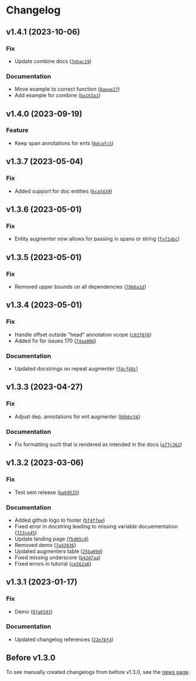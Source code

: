 # Changelog

<!--next-version-placeholder-->

## v1.4.1 (2023-10-06)

### Fix

* Update combine docs ([`7ebac19`](https://github.com/KennethEnevoldsen/augmenty/commit/7ebac193aba9a7fbe2c0d8ef5af3ed4857a8a050))

### Documentation

* Move example to correct function ([`8aeae27`](https://github.com/KennethEnevoldsen/augmenty/commit/8aeae272c454d938bf40308cd474fed256077131))
* Add example for  combine ([`ba163a1`](https://github.com/KennethEnevoldsen/augmenty/commit/ba163a102e83adba217442a53c449dfe893d37ff))

## v1.4.0 (2023-09-19)

### Feature

* Keep span annotations for ents ([`8dcafc5`](https://github.com/KennethEnevoldsen/augmenty/commit/8dcafc5ce7eceb0590ccea9b4d301d3ba13cb816))

## v1.3.7 (2023-05-04)
### Fix
* Added support for doc entities ([`6ca5439`](https://github.com/KennethEnevoldsen/augmenty/commit/6ca5439b48e0ad0c1695991128d1da945d497b3a))

## v1.3.6 (2023-05-01)
### Fix
* Entity augmenter now allows for passing in spans or string ([`faf2abc`](https://github.com/KennethEnevoldsen/augmenty/commit/faf2abcfd05b3efe1a954a4d5e1b09b7c65ae50b))

## v1.3.5 (2023-05-01)
### Fix
* Removed upper bounds on all dependencies ([`78b6a1d`](https://github.com/KennethEnevoldsen/augmenty/commit/78b6a1dd109e5946b8ba69b3e1215cc6aff328c6))

## v1.3.4 (2023-05-01)
### Fix
* Handle offset outside "head" annotation scope ([`c02f076`](https://github.com/KennethEnevoldsen/augmenty/commit/c02f076d64ff7e18b5d6a239d2f02a7be966326d))
* Added fix for issues 170 ([`74aa006`](https://github.com/KennethEnevoldsen/augmenty/commit/74aa00613b6dad7ef004a8f30ab0e8ec3838be94))

### Documentation
* Updated docstrings on repeat augmenter ([`f4cf48c`](https://github.com/KennethEnevoldsen/augmenty/commit/f4cf48c1585a592e7e798738f46b02bd5d816878))

## v1.3.3 (2023-04-27)
### Fix
* Adjust dep. annotations for ent augmenter ([`00bbc56`](https://github.com/KennethEnevoldsen/augmenty/commit/00bbc561211ca5bde68f030c191ea20caad6dbfc))

### Documentation
* Fix formatting such that is rendered as intended in the docs ([`a77c362`](https://github.com/KennethEnevoldsen/augmenty/commit/a77c362a09762bf4473d0e4afd1289cbbb15e526))

## v1.3.2 (2023-03-06)
### Fix
* Test sem release ([`bab9525`](https://github.com/KennethEnevoldsen/augmenty/commit/bab9525d1117a0f5692eac36d371de55dfba9421))

### Documentation
* Added github logo to footer ([`5f4ffee`](https://github.com/KennethEnevoldsen/augmenty/commit/5f4ffee209009ea82134b716bd5e1d6d11448f96))
* Fixed error in docstring leading to missing variable docuementation ([`723ce45`](https://github.com/KennethEnevoldsen/augmenty/commit/723ce452b75729f199424f7d3cb1404be48df124))
* Update landing page ([`fbd65c0`](https://github.com/KennethEnevoldsen/augmenty/commit/fbd65c05bd0850dd44185a2b7d30e01394470658))
* Removed demo ([`7a43936`](https://github.com/KennethEnevoldsen/augmenty/commit/7a439369cbfbf6e34421104e7cd6e0366c6ce4a9))
* Updated augmenters table ([`25ba09d`](https://github.com/KennethEnevoldsen/augmenty/commit/25ba09d454aac39c40351ac650fa23cf845681fc))
* Fixed missing underscore ([`b42d7aa`](https://github.com/KennethEnevoldsen/augmenty/commit/b42d7aab115ce4db1c5f8a4c9a71b2426e484f93))
* Fixed errors in tutorial ([`ce562a6`](https://github.com/KennethEnevoldsen/augmenty/commit/ce562a6691f1916e94e6181ca76275ad4193944c))

## v1.3.1 (2023-01-17)
### Fix
* Demo ([`97a65d3`](https://github.com/KennethEnevoldsen/augmenty/commit/97a65d381f2d9a4156a4fc72543bca5c1b2b4c09))

### Documentation
* Updated changelog references ([`22e7bf4`](https://github.com/KennethEnevoldsen/augmenty/commit/22e7bf4557f8621c3ea1cfd2c5468cbd5b641161))

## Before v1.3.0

To see manually created changelogs from before v1.3.0, see the [news page](https://kennethenevoldsen.github.io/augmenty/news.html).